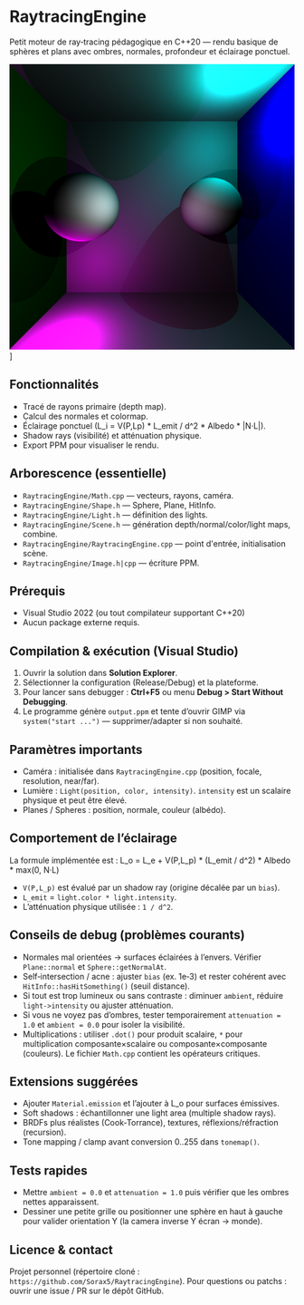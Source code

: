 ﻿# RaytracingEngine

Petit moteur de ray‑tracing pédagogique en C++20 — rendu basique de sphères et plans avec ombres, normales, profondeur et éclairage ponctuel.

![Exemple de rendu](RaytracingEngine/output.png)]

## Fonctionnalités
- Tracé de rayons primaire (depth map).
- Calcul des normales et colormap.
- Éclairage ponctuel (L_i = V(P,Lp) * L_emit / d^2 * Albedo * |N·L|).
- Shadow rays (visibilité) et atténuation physique.
- Export PPM pour visualiser le rendu.

## Arborescence (essentielle)
- `RaytracingEngine/Math.cpp` — vecteurs, rayons, caméra.
- `RaytracingEngine/Shape.h` — Sphere, Plane, HitInfo.
- `RaytracingEngine/Light.h` — définition des lights.
- `RaytracingEngine/Scene.h` — génération depth/normal/color/light maps, combine.
- `RaytracingEngine/RaytracingEngine.cpp` — point d'entrée, initialisation scène.
- `RaytracingEngine/Image.h|cpp` — écriture PPM.

## Prérequis
- Visual Studio 2022 (ou tout compilateur supportant C++20)
- Aucun package externe requis.

## Compilation & exécution (Visual Studio)
1. Ouvrir la solution dans __Solution Explorer__.
2. Sélectionner la configuration (Release/Debug) et la plateforme.
3. Pour lancer sans debugger : __Ctrl+F5__ ou menu __Debug > Start Without Debugging__.
4. Le programme génère `output.ppm` et tente d’ouvrir GIMP via `system("start ...")` — supprimer/adapter si non souhaité.

## Paramètres importants
- Caméra : initialisée dans `RaytracingEngine.cpp` (position, focale, resolution, near/far).
- Lumière : `Light(position, color, intensity)`. `intensity` est un scalaire physique et peut être élevé.
- Planes / Spheres : position, normale, couleur (albédo).

## Comportement de l’éclairage
La formule implémentée est :
L_o = L_e + V(P,L_p) * (L_emit / d^2) * Albedo * max(0, N·L)
- `V(P,L_p)` est évalué par un shadow ray (origine décalée par un `bias`).
- `L_emit` = `light.color * light.intensity`.
- L’atténuation physique utilisée : `1 / d^2`.

## Conseils de debug (problèmes courants)
- Normales mal orientées → surfaces éclairées à l’envers. Vérifier `Plane::normal` et `Sphere::getNormalAt`.
- Self‑intersection / acne : ajuster `bias` (ex. 1e‑3) et rester cohérent avec `HitInfo::hasHitSomething()` (seuil distance).
- Si tout est trop lumineux ou sans contraste : diminuer `ambient`, réduire `light->intensity` ou ajuster atténuation.
- Si vous ne voyez pas d’ombres, tester temporairement `attenuation = 1.0` et `ambient = 0.0` pour isoler la visibilité.
- Multiplications : utiliser `.dot()` pour produit scalaire, `*` pour multiplication composante×scalaire ou composante×composante (couleurs). Le fichier `Math.cpp` contient les opérateurs critiques.

## Extensions suggérées
- Ajouter `Material.emission` et l’ajouter à L_o pour surfaces émissives.
- Soft shadows : échantillonner une light area (multiple shadow rays).
- BRDFs plus réalistes (Cook‑Torrance), textures, réflexions/réfraction (recursion).
- Tone mapping / clamp avant conversion 0..255 dans `tonemap()`.

## Tests rapides
- Mettre `ambient = 0.0` et `attenuation = 1.0` puis vérifier que les ombres nettes apparaissent.
- Dessiner une petite grille ou positionner une sphère en haut à gauche pour valider orientation Y (la camera inverse Y écran → monde).

## Licence & contact
Projet personnel (répertoire cloné : `https://github.com/Sorax5/RaytracingEngine`). Pour questions ou patchs : ouvrir une issue / PR sur le dépôt GitHub.
